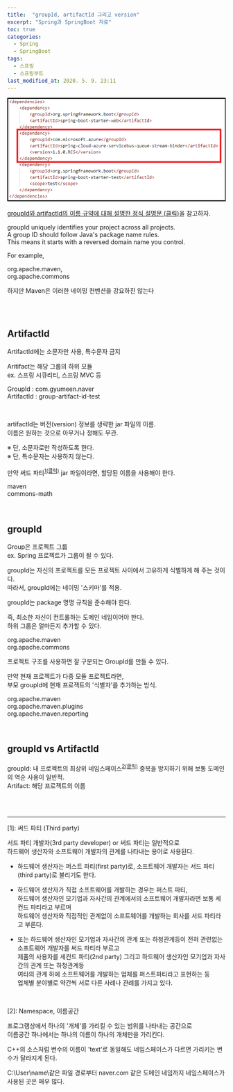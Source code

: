 ```yaml
---
title:  "groupId, artifactId 그리고 version"
excerpt: "Spring과 SpringBoot 자료"
toc: true
categories:
  - Spring
  - SpringBoot
tags:
  - 스프링
  - 스프링부트
last_modified_at: 2020. 5. 9. 23:11
---
```


![](https://github.com/gyumeen/blog-images/blob/main/2021/01/groupId/1.png?raw=true)

[<U>groupId와 artifactId의 이름 규약에 대해 설명한 정식 설명문 (클릭)</U>](www.maven.apache.org/guides/mini/guide-naming-conventions.html)을 참고하자.

groupId uniquely identifies your project across all projects.  
A group ID should follow Java's package name rules.  
This means it starts with a reversed domain name you control.

For example,  

org.apache.maven,  
org.apache.commons

하지만 Maven은 이러한 네이밍 컨벤션을 강요하진 않는다

<br/>
<br/>

## ArtifactId

ArtifactId에는 소문자만 사용, 특수문자 금지

Aritifact는 해당 그룹의 하위 모듈  
ex. 스프링 시큐리티, 스프링 MVC 등

GroupId   :   com.gyumeen.naver  
ArtifactId  :   group-artifact-id-test

<br/>

artifactId는 버전(version) 정보를 생략한 jar 파일의 이름.  
이름은 원하는 것으로 아무거나 정해도 무관.

※ 단, 소문자로만 작성하도록 한다.  
※ 단, 특수문자는 사용하지 않는다.

만약 써드 파티<sup>[1(클릭)](#footnote_1)</sup> jar 파일이라면, 할당된 이름을 사용해야 한다.

maven  
commons-math

<br/>

## groupId

Group은 프로젝트 그룹  
ex. Spring 프로젝트가 그룹이 될 수 있다.

groupId는 자신의 프로젝트를 모든 프로젝트 사이에서 고유하게 식별하게 해 주는 것이다.  
따라서, groupId에는 네이밍 '스키마'를 적용.

groupId는 package 명명 규칙을 준수해야 한다.

즉, 최소한 자신이 컨트롤하는 도메인 네임이어야 한다.  
하위 그룹은 얼마든지 추가할 수 있다.

org.apache.maven  
org.apache.commons

프로젝트 구조를 사용하면 잘 구분되는 GroupId를 만들 수 있다.

만약 현재 프로젝트가 다중 모듈 프로젝트라면,  
부모 groupId에 현재 프로젝트의 '식별자'를 추가하는 방식.

org.apache.maven  
org.apache.maven.plugins  
org.apache.maven.reporting

<br/>

## groupId vs ArtifactId

groupId: 내 프로젝트의 최상위 네임스페이스<sup>[2(클릭)](#footnote_2)</sup> 중복을 방지하기 위해 보통 도메인의 역순 사용이 일반적.  
Artifact: 해당 프로젝트의 이름

<br/>
<br/>

-----------------

<a name="footnote_1">[1]</a>: 써드 파티 (Third party)

서드 파티 개발자(3rd party developer) or 써드 파티는 일반적으로  
하드웨어 생산자와 소프트웨어 개발자의 관계를 나타내는 용어로 사용된다.

- 하드웨어 생산자는 퍼스트 파티(first party)로, 소프트웨어 개발자는 서드 파티(third party)로 불리기도 한다.

- 하드웨어 생산자가 직접 소프트웨어를 개발하는 경우는 퍼스트 파티,  
하드웨어 생산자인 모기업과 자사간의 관계에서의 소프트웨어 개발자라면 보통 세컨드 파티라고 부르며  
하드웨어 생산자와 직접적인 관계없이 소프트웨어를 개발하는 회사를 서드 파티라고 부른다.

- 또는 하드웨어 생산자인 모기업과 자사간의 관계 또는 하청관계등이 전혀 관련없는 소프트웨어 개발자를 써드 파티라 부르고  
제품의 사용자를 세컨드 파티(2nd party) 그리고 하드웨어 생산자인 모기업과 자사간의 관계 또는 하청관계등  
여타의 관계 하에 소프트웨어를 개발하는 업체를 퍼스트파티라고 표현하는 등  
업체별 분야별로 약간씩 서로 다른 사례나 관례를 가지고 있다.

<br/>

<a name="footnote_2">[2]</a>: Namespace, 이름공간

프로그램상에서 하나의 '개체'를 가리킬 수 있는 범위를 나타내는 공간으로  
이름공간 하나에서는 하나의 이름이 하나의 개체만을 가리킨다.

C++의 소스처럼 변수의 이름이 'text'로 동일해도 네임스페이스가 다르면 가리키는 변수가 달라지게 된다.

C:\User\name\같은 파일 경로부터 naver.com 같은 도메인 네임까지 네임스페이스가 사용된 곳은 매우 많다.
